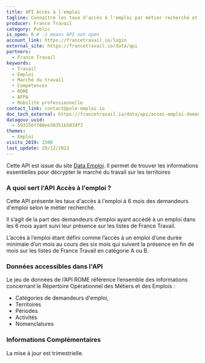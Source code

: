 ```yaml
---
title: API Accès à l'emploi
tagline: Connaître les taux d'accès à l'emploi par métier recherché et par territoire.
producer: France Travail
category: Public
is_open: 0 # -1 means API not open
account_link: https://francetravail.io/login
external_site: https://francetravail.io/data/api
partners:
  - France Travail
keywords:
  - Travail
  - Emploi
  - Marché du travail
  - Compétences
  - ROME
  - AFPA
  - Mobilité professionnelle
contact_link: contact@pole-emploi.io
doc_tech_external: https://francetravail.io/data/api/acces-emploi-demandeurs-emploi?tabgroup-api=documentation&doc-section=api-doc-section-stats-d-acc%C3%A8s-%C3%A0-l-emploi-des-demandeurs-d-emploi-cat%C3%A9gories-a-et-b-%28acc_1%29
datagouv_uuid:
  - 593156ff88ee38351b503df3
themes:
  - Emploi
visits_2019: 1500
last_update: 29/12/2022
---
```


Cette API est issue du site [Data Emploi](https://dataemploi.pole-emploi.fr/accueil).
Il permet de  trouver les informations essentielles pour décrypter le marché du travail sur les territoires

### A quoi sert l'API Accès à l'emploi ?

Cette API présente les taux d'accès à l'emploi à 6 mois des demandeurs d'emploi selon le métier recherché. 

Il s’agit de la part des demandeurs d’emploi ayant accédé à un emploi dans les 6 mois ayant suivi leur présence sur les listes de France Travail. 

L’accès à l’emploi étant défini comme l’accès à un emploi d’une durée minimale d’un mois au cours des six mois qui suivent la présence en fin de mois sur les listes de France Travail en catégorie A ou B.

### Données accessibles dans l'API

Le jeu de données de l’API ROME référence l’ensemble des informations concernant le Répertoire Opérationnel des Métiers et des Emplois :

- Catégories de demandeurs d'emploi,
- Territoires
- Périodes
- Activités
- Nomenclatures

### Informations Complémentaires

La mise à jour est trimestrielle.
